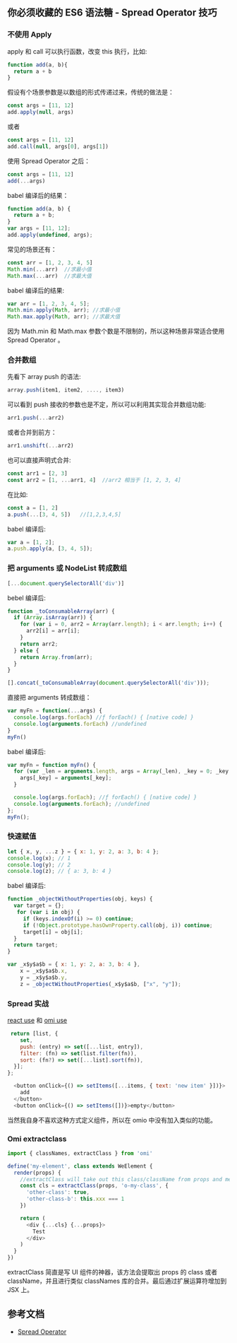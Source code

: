 ## 你必须收藏的 ES6 语法糖 - Spread Operator 技巧

### 不使用 Apply 

apply 和 call 可以执行函数，改变 this 执行，比如:


```js
function add(a, b){
  return a + b
}
```

假设有个场景参数是以数组的形式传递过来，传统的做法是：


```js
const args = [11, 12]
add.apply(null, args)
```

或者

```js
const args = [11, 12]
add.call(null, args[0], args[1])
```

使用  Spread Operator 之后：

```js
const args = [11, 12]
add(...args)
```

babel 编译后的结果：

```js
function add(a, b) {
  return a + b;
}
var args = [11, 12];
add.apply(undefined, args);
```

常见的场景还有：

```js
const arr = [1, 2, 3, 4, 5]
Math.min(...arr)  //求最小值
Math.max(...arr)  //求最大值
```

babel 编译后的结果:

```js
var arr = [1, 2, 3, 4, 5];
Math.min.apply(Math, arr); //求最小值
Math.max.apply(Math, arr); //求最大值
```

因为 Math.min 和 Math.max 参数个数是不限制的，所以这种场景非常适合使用  Spread Operator 。

### 合并数组

先看下 array push 的语法:

```js
array.push(item1, item2, ...., item3)
```

可以看到 push 接收的参数也是不定，所以可以利用其实现合并数组功能:

```js
arr1.push(...arr2)
```

或者合并到前方：

```js
arr1.unshift(...arr2)
```

也可以直接声明式合并:

```js
const arr1 = [2, 3]
const arr2 = [1, ...arr1, 4]  //arr2 相当于 [1, 2, 3, 4]
```

在比如:

```js
const a = [1, 2]
a.push(...[3, 4, 5])   //[1,2,3,4,5]
```

babel 编译后:

```js
var a = [1, 2];
a.push.apply(a, [3, 4, 5]);
```

### 把 arguments 或 NodeList 转成数组

```js
[...document.querySelectorAll('div')]
```

bebel 编译后:

```js
function _toConsumableArray(arr) { 
  if (Array.isArray(arr)) { 
    for (var i = 0, arr2 = Array(arr.length); i < arr.length; i++) { 
      arr2[i] = arr[i]; 
    } 
    return arr2; 
  } else { 
    return Array.from(arr); 
  } 
}

[].concat(_toConsumableArray(document.querySelectorAll('div')));
```

直接把 arguments 转成数组：

```js
var myFn = function(...args) {
  console.log(args.forEach) //ƒ forEach() { [native code] }
  console.log(arguments.forEach) //undefined
}
myFn()
```

babel 编译后:

```js
var myFn = function myFn() {
  for (var _len = arguments.length, args = Array(_len), _key = 0; _key < _len; _key++) {
    args[_key] = arguments[_key];
  }

  console.log(args.forEach); //ƒ forEach() { [native code] }
  console.log(arguments.forEach); //undefined
};
myFn();
```

### 快速赋值

```js
let { x, y, ...z } = { x: 1, y: 2, a: 3, b: 4 };
console.log(x); // 1
console.log(y); // 2
console.log(z); // { a: 3, b: 4 }
```

babel 编译后:

```js
function _objectWithoutProperties(obj, keys) { 
  var target = {};
   for (var i in obj) { 
     if (keys.indexOf(i) >= 0) continue; 
     if (!Object.prototype.hasOwnProperty.call(obj, i)) continue; 
     target[i] = obj[i];
  } 
  return target;
}

var _x$y$a$b = { x: 1, y: 2, a: 3, b: 4 },
    x = _x$y$a$b.x,
    y = _x$y$a$b.y,
    z = _objectWithoutProperties(_x$y$a$b, ["x", "y"]);
```

### Spread 实战


[react use](https://github.com/streamich/react-use/blob/master/src/useList.ts#L15-L17) 和 [omi use](https://github.com/Tencent/omi/blob/master/docs/main-concepts.md#use)

```js
 return [list, {
    set,
    push: (entry) => set([...list, entry]),
    filter: (fn) => set(list.filter(fn)),
    sort: (fn?) => set([...list].sort(fn)),
  }];
};
```

```js
  <button onClick={() => setItems([...items, { text: 'new item' }])}>
    add
  </button>
  <button onClick={() => setItems([])}>empty</button>
```

当然我自身不喜欢这种方式定义组件，所以在 omio 中没有加入类似的功能。 

### Omi extractclass

```js
import { classNames, extractClass } from 'omi'

define('my-element', class extends WeElement {
  render(props) {
    //extractClass will take out this class/className from props and merge the other classNames to obj
    const cls = extractClass(props, 'o-my-class', {
      'other-class': true,
      'other-class-b': this.xxx === 1
    })

    return (
      <div {...cls} {...props}>
        Test
      </div>
    )
  }
})
```

extractClass 简直是写 UI 组件的神器，该方法会提取出 props 的 class 或者 className，并且进行类似 classNames 库的合并。最后通过扩展运算符增加到 JSX 上。

## 参考文档

* [Spread Operator](https://davidwalsh.name/spread-operator)